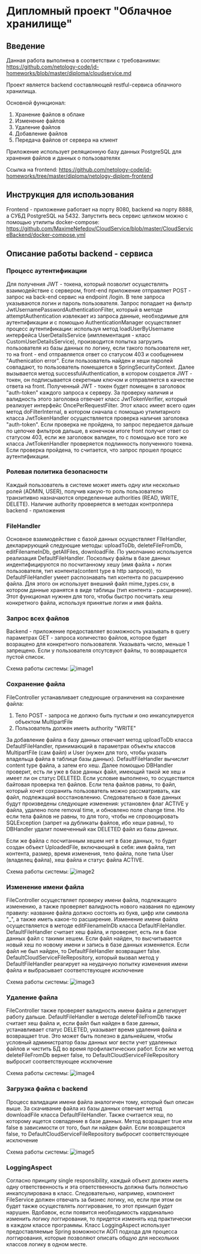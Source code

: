 # Дипломный проект "Облачное хранилище"

## Введение
Данная работа выполнена в соответствии с требованиями: https://github.com/netology-code/jd-homeworks/blob/master/diploma/cloudservice.md

Проект является backend составляющей restful-сервиса облачного хранилища.

Основной функционал:
1) Хранение файлов в облаке
2) Изменение файлов
3) Удаление файлов
4) Добавление файлов
5) Передача файлов от сервера на клиент

Приложение использует реляционную базу данных PostgreSQL для хранения файлов и данных о пользователях

Ссылка на frontend: https://github.com/netology-code/jd-homeworks/tree/master/diploma/netology-diplom-frontend
## Инструкция для использования
Frontend - приложение работает на порту 8080,
backend на порту 8888, а СУБД PostgreSQL на 5432.
Запустить весь сервис целиком можно с помощью утилиты docker-compose: https://github.com/MaximeNefedov/CloudService/blob/master/CloudServiceBackend/docker-compose.yml
## Описание работы backend - сервиса

### Процесс аутентификации
Для получения JWT - токена, который позволит осуществлять взаимодействие с сервером, front-end приложение отправляет POST - запрос на back-end сервис на endpoint /login. В теле запроса указываются логин и пароль пользователя.
Запрос попадает на фильтр  JwtUsernamePasswordAuthenticationFilter, который в методе attemptAuthentication извлекает из запроса данные, необходимые для аутентификации и с помощью AuthenticationManager осуществляет процесс аутентификации: используя метод loadUserByUsername
интерфейса UserDetailsService (имплементация - класс CustomUserDetailsService), производится попытка загрузить пользователя из базы данных по логину, если такого пользователя нет, то на front - end отправляется ответ со статусом 403 и сообщением "Authenication error". Если пользователь найден и хеши паролей совпадают, то пользователь помещается в SpringSecurityContext. Далее вызывается метод  successfulAuthentication, в котором создается JWT - токен, он подписывается секретным ключом и отправляется в качестве ответа на front. 
Полученный JWT - токен будет помещен в заголовок "auth-token" каждого запроса к серверу.
За проверку наличия и валидность этого заголовка отвечает класс JwtTokenVerifier, который реализует интерфейс OncePerRequestFilter. Этот класс имеет всего один метод doFilterInternal, в котором сначала с помощью утилитарного класса JwtTokenHandler осуществляется проверка наличия заголовка "auth-token". Если проверка не пройдена, то запрос передается дальше по цепочке фильтров дальше, в конечном итоге front получит ответ со статусом 403, если же заголовок валиден, то с помощью все того же класса JwtTokenHandler проверяется подлинность полученного токена. Если проверка пройдена, то считается, что запрос прошел процесс аутентификации.
### Ролевая политика безопасности
Каждый пользователь в системе может иметь одну или несколько ролей (ADMIN, USER), получив какую-то роль пользователю транзитивно назначаются определенные authorities (READ, WRITE, DELETE). Наличие authority проверяется в методах контроллера backend - приложения

### FileHandler
Основное взаимодействие с базой данных осуществляет FIleHandler, декларирующий следующие методы: uploadToDb, deleteFileFromDb, editFilenameInDb, getAllFiles, downloadFile. По умолчанию используется реализация DefaultFileHandler.
Поскольку файлы в базе данных индентифицируются по посчитанному хешу (имя файла + логин пользователя, тип контента(content type в http запросе)), то DefaultFileHandler умеет распознавать тип контента по расширению файла. Для этого он использует внешний файл mime_types.csv, в котором данные хранятся в виде таблицы (тип контента - расширение). Этот функционал нужнен для того, чтобы быстро посчитать хеш конкретного файла, используя принятые логин и имя файла.
### Запрос всех файлов
Backend - приложение предоставляет возможность указывать в query параметрах GET - запроса количество файлов, которое будет возращено для конкретного пользователя. Указывать число, меньше 1 запрещено. Если у пользователя отсутсвуют файлы, то возвращается пустой список.

Cхема работы системы:
![image1](https://raw.githubusercontent.com/MaximeNefedov/CloudService/master/CloudServiceBackend/screens/getAllFiles.png)
### Сохранение файла
FileController устанавливает следующие ограничения на сохранение файла: 
1) Тело POST - запроса не должно быть пустым и оно инкапсулируется объектом MultipartFile
2) Пользователь должен иметь authority "WRITE"

За добавление файла в базу данных отвечает метод uploadToDb класса DefaultFileHandler, принимающий в параметрах объекты классов MultipartFile (сам файл) и User (нужен для того, чтобы указать владельца файла в таблице базы данных). 
DefaultFileHandler вычислит content type файла, а затем его хеш. Далее помощью DBHandler проверит, есть ли уже в базе данных файл, имеющий такой же хеш и имеет ли он статус DELETED.
Если условие выполнено, то осуществится байтовая проверка тел файлов. Если тела файлов равны, то файл, который хочет сохранить пользователь можно рассматривать, как файл, подлежащий восстановлению. Следовательно в базе данных будут произведены следующие изменения: установлен флаг ACTIVE у файла, удалено поле removal time, и обновлено поле change time.
Но если тела файлов не равны, то для того, чтобы не спровоцировать SQLException (запрет на дубликаты файлов, ибо хеши равны), то DBHandler удалит помеченный как DELETED файл из базы данных.

Если же файла с посчитанным хешем нет в базе данных, то будет создан объект UploadedFile, включающий в себя: имя файла, тип контента, размер, время изменения, тело файла, поле типа User (владелец файла), хеш файла и статус файла ACTIVE.

Cхема работы системы:
![image2](https://raw.githubusercontent.com/MaximeNefedov/CloudService/master/CloudServiceBackend/screens/saveFile.png)

### Изменение имени файла
FileController осуществляет проверку имени файла, подлежащего изменению, а также проверяет валидность нового названия по единому правилу: название файла должно состоять из букв, цифр или символа "_", а также иметь какое-то расширение.
Изменение имени файла осуществляется в методе editFilenameInDb класса DefaultFileHandler. 
DefaultFileHandler считает хеш файла, и проверяет, есть ли в базе данных файл с такими хешем. Если файл найден, то высчитывается новый хеш по новому имени и запись в базе данных изменяется.
Если файл не был найден, то DefaultFileHandler возвращает false. DefaultCloudServiceFileRepository, который вызвал метод у DefaultFileHandler реагирует на неудачную попытку изменения имени файла и выбрасывает соответствующее исключение

Cхема работы системы:
![image3](https://raw.githubusercontent.com/MaximeNefedov/CloudService/master/CloudServiceBackend/screens/editFileName.png)

### Удаление файла 
FileController также проверяет валидность имени файла и делегирует работу дальше. 
DefaultFileHandler в методе deleteFileFromDb также считает хеш файла и, если файл был найден в базе данных, устанавливает статус DELETED, указывает время удаления файла и возвращает true. Это может быть полезно в дальнейшем, чтобы условный администратор базы данных мог вести учет удаленных файлов и чистить БД во время профилактических работ. 
Если же метод deleteFileFromDb вернет false, то DefaultCloudServiceFileRepository выбросит соответствующее исключение

Cхема работы системы:
![image4](https://raw.githubusercontent.com/MaximeNefedov/CloudService/master/CloudServiceBackend/screens/deleteFile.png)

### Загрузка файла с backend
Процесс валидации имени файла аналогичен тому, который был описан выше.
За скачивание файла из базы данных отвечает метод downloadFile класса DefaultFileHandler. Также считается хеш, по которому ищется совпадение в базе данных. Метод возращает true или false в зависимости от того, был ли найден файл. Если возвращается false, то DefaultCloudServiceFileRepository выбросит соответствующее исключение

Cхема работы системы:
![image5](https://raw.githubusercontent.com/MaximeNefedov/CloudService/master/CloudServiceBackend/screens/downloadFile.png)

### LoggingAspect
Согласно принципу single responsibility, каждый объект должен иметь одну ответственность и эта ответственность должна быть полностью инкапсулирована в класс. Следовательно, например, компонент FileService должен отвечать за бизнес логику, но, если при этом он будет также осуществлять логгирование, то этот принцип будет нарушен. Вдобавок, если появится необходимость кардинально изменить логику логгирования, то придется изменять код практически в каждом классе программы. Класс LoggingAspect использует предоставляемые Spring воможности АОП подхода для процесса логгирования, которые позволяют описать общую для нескольких классов логику в одном месте.
